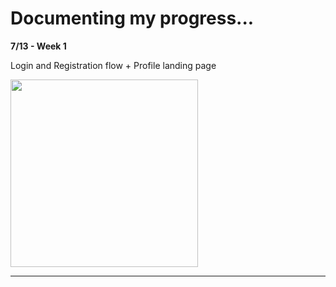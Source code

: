 # Documenting my progress...

**7/13 - Week 1**

Login and Registration flow + Profile landing page

<img src="wt1.gif" width=300>

---
